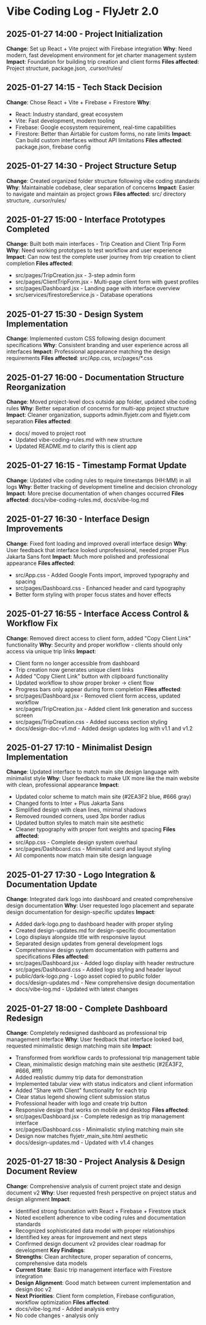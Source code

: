 # Vibe Coding Log - FlyJetr 2.0

## 2025-01-27 14:00 - Project Initialization
**Change**: Set up React + Vite project with Firebase integration
**Why**: Need modern, fast development environment for jet charter management system
**Impact**: Foundation for building trip creation and client forms
**Files affected**: Project structure, package.json, .cursor/rules/

## 2025-01-27 14:15 - Tech Stack Decision
**Change**: Chose React + Vite + Firebase + Firestore
**Why**: 
- React: Industry standard, great ecosystem
- Vite: Fast development, modern tooling
- Firebase: Google ecosystem requirement, real-time capabilities
- Firestore: Better than Airtable for custom forms, no rate limits
**Impact**: Can build custom interfaces without API limitations
**Files affected**: package.json, firebase config

## 2025-01-27 14:30 - Project Structure Setup
**Change**: Created organized folder structure following vibe coding standards
**Why**: Maintainable codebase, clear separation of concerns
**Impact**: Easier to navigate and maintain as project grows
**Files affected**: src/ directory structure, .cursor/rules/

## 2025-01-27 15:00 - Interface Prototypes Completed
**Change**: Built both main interfaces - Trip Creation and Client Trip Form
**Why**: Need working prototypes to test workflow and user experience
**Impact**: Can now test the complete user journey from trip creation to client completion
**Files affected**: 
- src/pages/TripCreation.jsx - 3-step admin form
- src/pages/ClientTripForm.jsx - Multi-page client form with guest profiles
- src/pages/Dashboard.jsx - Landing page with interface overview
- src/services/firestoreService.js - Database operations

## 2025-01-27 15:30 - Design System Implementation
**Change**: Implemented custom CSS following design document specifications
**Why**: Consistent branding and user experience across all interfaces
**Impact**: Professional appearance matching the design requirements
**Files affected**: src/App.css, src/pages/*.css

## 2025-01-27 16:00 - Documentation Structure Reorganization
**Change**: Moved project-level docs outside app folder, updated vibe coding rules
**Why**: Better separation of concerns for multi-app project structure
**Impact**: Cleaner organization, supports admin.flyjetr.com and flyjetr.com separation
**Files affected**: 
- docs/ moved to project root
- Updated vibe-coding-rules.md with new structure
- Updated README.md to clarify this is client app

## 2025-01-27 16:15 - Timestamp Format Update
**Change**: Updated vibe coding rules to require timestamps (HH:MM) in all logs
**Why**: Better tracking of development timeline and decision chronology
**Impact**: More precise documentation of when changes occurred
**Files affected**: docs/vibe-coding-rules.md, docs/vibe-log.md

## 2025-01-27 16:30 - Interface Design Improvements
**Change**: Fixed font loading and improved overall interface design
**Why**: User feedback that interface looked unprofessional, needed proper Plus Jakarta Sans font
**Impact**: Much more polished and professional appearance
**Files affected**: 
- src/App.css - Added Google Fonts import, improved typography and spacing
- src/pages/Dashboard.css - Enhanced header and card typography
- Better form styling with proper focus states and hover effects

## 2025-01-27 16:55 - Interface Access Control & Workflow Fix
**Change**: Removed direct access to client form, added "Copy Client Link" functionality
**Why**: Security and proper workflow - clients should only access via unique trip links
**Impact**: 
- Client form no longer accessible from dashboard
- Trip creation now generates unique client links
- Added "Copy Client Link" button with clipboard functionality
- Updated workflow to show proper broker → client flow
- Progress bars only appear during form completion
**Files affected**:
- src/pages/Dashboard.jsx - Removed client form access, updated workflow
- src/pages/TripCreation.jsx - Added client link generation and success screen
- src/pages/TripCreation.css - Added success section styling
- docs/design-doc-v1.md - Added design updates log with v1.1 and v1.2

## 2025-01-27 17:10 - Minimalist Design Implementation
**Change**: Updated interface to match main site design language with minimalist style
**Why**: User feedback to make UX more like the main website with clean, professional appearance
**Impact**: 
- Updated color scheme to match main site (#2EA3F2 blue, #666 gray)
- Changed fonts to Inter + Plus Jakarta Sans
- Simplified design with clean lines, minimal shadows
- Removed rounded corners, used 3px border radius
- Updated button styles to match main site aesthetic
- Cleaner typography with proper font weights and spacing
**Files affected**:
- src/App.css - Complete design system overhaul
- src/pages/Dashboard.css - Minimalist card and layout styling
- All components now match main site design language

## 2025-01-27 17:30 - Logo Integration & Documentation Update
**Change**: Integrated dark logo into dashboard and created comprehensive design documentation
**Why**: User requested logo placement and separate design documentation for design-specific updates
**Impact**: 
- Added dark-logo.png to dashboard header with proper styling
- Created design-updates.md for design-specific documentation
- Logo displays alongside title with responsive layout
- Separated design updates from general development logs
- Comprehensive design system documentation with patterns and specifications
**Files affected**:
- src/pages/Dashboard.jsx - Added logo display with header restructure
- src/pages/Dashboard.css - Added logo styling and header layout
- public/dark-logo.png - Logo asset copied to public folder
- docs/design-updates.md - New comprehensive design documentation
- docs/vibe-log.md - Updated with latest changes

## 2025-01-27 18:00 - Complete Dashboard Redesign
**Change**: Completely redesigned dashboard as professional trip management interface
**Why**: User feedback that interface looked bad, requested minimalistic design matching main site
**Impact**: 
- Transformed from workflow cards to professional trip management table
- Clean, minimalistic design matching main site aesthetic (#2EA3F2, #666, #fff)
- Added realistic dummy trip data for demonstration
- Implemented tabular view with status indicators and client information
- Added "Share with Client" functionality for each trip
- Clear status legend showing client submission status
- Professional header with logo and create trip button
- Responsive design that works on mobile and desktop
**Files affected**:
- src/pages/Dashboard.jsx - Complete redesign as trip management interface
- src/pages/Dashboard.css - Minimalistic styling matching main site
- Design now matches flyjetr_main_site.html aesthetic
- docs/design-updates.md - Updated with v1.4 changes

## 2025-01-27 18:30 - Project Analysis & Design Document Review
**Change**: Comprehensive analysis of current project state and design document v2
**Why**: User requested fresh perspective on project status and design alignment
**Impact**: 
- Identified strong foundation with React + Firebase + Firestore stack
- Noted excellent adherence to vibe coding rules and documentation standards
- Recognized sophisticated data model with proper relationships
- Identified key areas for improvement and next steps
- Confirmed design document v2 provides clear roadmap for development
**Key Findings**:
- **Strengths**: Clean architecture, proper separation of concerns, comprehensive data models
- **Current State**: Basic trip management interface with Firestore integration
- **Design Alignment**: Good match between current implementation and design doc v2
- **Next Priorities**: Client form completion, Firebase configuration, workflow optimization
**Files affected**: 
- docs/vibe-log.md - Added analysis entry
- No code changes - analysis only
